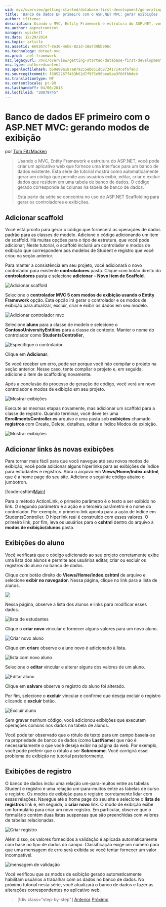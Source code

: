```yaml
---
uid: mvc/overview/getting-started/database-first-development/generating-views
title: 'Banco de dados EF primeiro com o ASP.NET MVC: gerar exibições | Microsoft Docs'
author: tfitzmac
description: Usando o MVC, Entity Framework e estrutura do ASP.NET, você pode criar um aplicativo web que fornece uma interface para um banco de dados existente. Este tutorial série...
ms.author: aspnetcontent
manager: wpickett
ms.date: 12/29/2014
ms.topic: article
ms.assetid: 669367cf-8e30-4eb6-821d-10a7d9bb906c
ms.technology: dotnet-mvc
ms.prod: .net-framework
msc.legacyurl: /mvc/overview/getting-started/database-first-development/generating-views
msc.type: authoredcontent
ms.openlocfilehash: b60e89a187a879255eb051dc87241714cef6fa63
ms.sourcegitcommit: f8852267f463b62d7f975e56bea9aa3f68fbbdeb
ms.translationtype: MT
ms.contentlocale: pt-BR
ms.lasthandoff: 04/06/2018
ms.locfileid: "30879745"
---
```

<a name="ef-database-first-with-aspnet-mvc-generating-views"></a>Banco de dados EF primeiro com o ASP.NET MVC: gerando modos de exibição
====================
por [Tom FitzMacken](https://github.com/tfitzmac)

> Usando o MVC, Entity Framework e estrutura do ASP.NET, você pode criar um aplicativo web que fornece uma interface para um banco de dados existente. Esta série de tutorial mostra como automaticamente gerar um código que permite aos usuários exibir, editar, criar e excluir dados que residem em uma tabela de banco de dados. O código gerado corresponde às colunas na tabela de banco de dados.
> 
> Esta parte da série se concentra no uso de ASP.NET Scaffolding para gerar os controladores e exibições.


## <a name="add-scaffold"></a>Adicionar scaffold

Você está pronto para gerar o código que fornecerá as operações de dados padrão para as classes de modelo. Adicione o código adicionando um item de scaffold. Há muitas opções para o tipo de estrutura, que você pode adicionar; Neste tutorial, o scaffold incluirá um controlador e modos de exibição que correspondem aos modelos de Student e registro que você criou na seção anterior.

Para manter a consistência em seu projeto, você adicionará o novo controlador para existente **controladores** pasta. Clique com botão direito do **controladores** pasta e selecione **adicionar** – **Novo Item de Scaffold**.

![Adicionar scaffold](generating-views/_static/image1.png)

Selecione o **controlador MVC 5 com modos de exibição usando o Entity Framework** opção. Esta opção irá gerar o controlador e os modos de exibição para atualizar, excluir, criar e exibir os dados em seu modelo.

![Adicionar controlador mvc](generating-views/_static/image2.png)

Selecione **aluno** para a classe de modelo e selecione o **ContosoUniversityEntities** para a classe de contexto. Manter o nome do controlador como **StudentsController**,

![Especifique o controlador](generating-views/_static/image3.png)

Clique em **Adicionar**.

Se você receber um erro, pode ser porque você não compilar o projeto na seção anterior. Nesse caso, tente compilar o projeto e, em seguida, adicione o item de scaffolding novamente.

Após a conclusão do processo de geração de código, você verá um novo controlador e modos de exibição em seu projeto.

![Mostrar exibições](generating-views/_static/image4.png)

Execute as mesmas etapas novamente, mas adicionar um scaffold para a classe de registro. Quando terminar, você deve ter uma **EnrollmentsController.cs** arquivo e uma pasta sob **exibições** chamado **registros** com Create, Delete, detalhes, editar e índice Modos de exibição.

![Mostrar exibições](generating-views/_static/image5.png)

## <a name="add-links-to-new-views"></a>Adicionar links às novas exibições

Para tornar mais fácil para que você navegue até seu novos modos de exibição, você pode adicionar alguns hiperlinks para as exibições de índice para estudantes e registros. Abra o arquivo em **Views/Home/Index.cshtml**, que é a home page do seu site. Adicione o seguinte código abaixo o jumbotron.

[!code-cshtml[Main](generating-views/samples/sample1.cshtml)]

Para o método ActionLink, o primeiro parâmetro é o texto a ser exibido no link. O segundo parâmetro é a ação e o terceiro parâmetro é o nome do controlador. Por exemplo, o primeiro link aponta para a ação de índice em StudentsController. O hiperlink real é construído com esses valores. O primeiro link, por fim, leva os usuários para o **cshtml** dentro do arquivo a **modos de exibição/alunos** pasta.

## <a name="display-student-views"></a>Exibições do aluno

Você verificará que o código adicionado ao seu projeto corretamente exibe uma lista dos alunos e permite aos usuários editar, criar ou excluir os registros do aluno no banco de dados.

Clique com botão direito do **Views/Home/Index.cshtml** de arquivo e selecione **exibir no navegador**. Nessa página, clique no link para a lista de alunos.

![](generating-views/_static/image6.png)

Nessa página, observe a lista dos alunos e links para modificar esses dados.

![lista de estudantes](generating-views/_static/image7.png)

Clique o **criar novo** vincular e fornecer alguns valores para um novo aluno.

![Criar novo aluno](generating-views/_static/image8.png)

Clique em **criar**e observe o aluno novo é adicionado à lista.

![lista com novo aluno](generating-views/_static/image9.png)

Selecione o **editar** vincular e alterar alguns dos valores de um aluno.

![Editar aluno](generating-views/_static/image10.png)

Clique em **salvar**e observe o registro do aluno foi alterado.

Por fim, selecione o **excluir** vincular e confirme que deseja excluir o registro clicando o **excluir** botão.

![Excluir aluno](generating-views/_static/image11.png)

Sem gravar nenhum código, você adicionou exibições que executam operações comuns nos dados na tabela de alunos.

Você pode ter observado que o rótulo de texto para um campo baseia-se na propriedade de banco de dados (como **LastName**) que não é necessariamente o que você deseja exibir na página da web. Por exemplo, você pode preferir que o rótulo a ser **Sobrenome**. Você corrigirá esse problema de exibição no tutorial posteriormente.

## <a name="display-enrollment-views"></a>Exibições de registro

O banco de dados inclui uma relação um-para-muitos entre as tabelas Student e registro e uma relação um-para-muitos entre as tabelas de curso e registro. Os modos de exibição para o registro corretamente lidar com essas relações. Navegue até a home page do seu site e selecione o **lista de registros** link e, em seguida, o **criar novo** link. O modo de exibição exibe um formulário para criar um novo registro. Em particular, observe que o formulário contém duas listas suspensas que são preenchidas com valores de tabelas relacionadas.

![Criar registro](generating-views/_static/image12.png)

Além disso, os valores fornecidos a validação é aplicada automaticamente com base no tipo de dados do campo. Classificação exige um número para que uma mensagem de erro será exibida se você tentar fornecer um valor incompatível.

![mensagem de validação](generating-views/_static/image13.png)

Você verificou que os modos de exibição gerado automaticamente habilitam usuários a trabalhar com os dados no banco de dados. No próximo tutorial nesta série, você atualizará o banco de dados e fazer as alterações correspondentes no aplicativo web.

> [!div class="step-by-step"]
> [Anterior](creating-the-web-application.md)
> [Próximo](changing-the-database.md)

